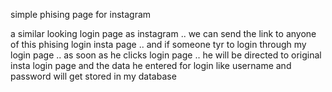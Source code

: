 simple phising page for instagram 

a similar looking login page as instagram .. we can send the link to anyone of this phising login insta page .. and if someone tyr to login through my login page .. as soon as he clicks login page .. he will be directed to original insta login page and the data he entered for login like username and password will get stored in my database
